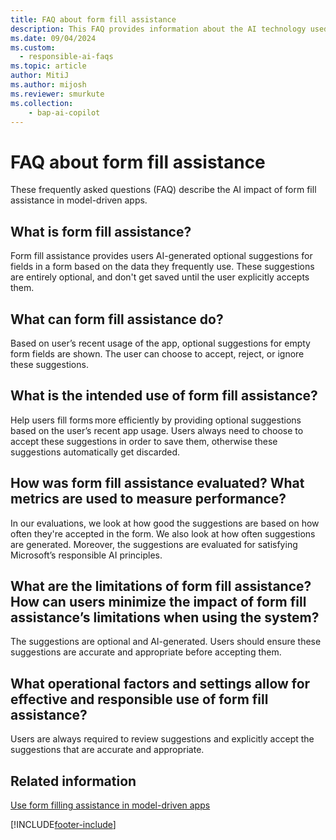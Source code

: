 ```yaml
---
title: FAQ about form fill assistance
description: This FAQ provides information about the AI technology used in the form fill assistance feature with key considerations and details about how AI is used, how it was tested and evaluated, and any specific limitations.
ms.date: 09/04/2024
ms.custom: 
  - responsible-ai-faqs
ms.topic: article
author: MitiJ
ms.author: mijosh 
ms.reviewer: smurkute
ms.collection: 
    - bap-ai-copilot 
---
```


# FAQ about form fill assistance

These frequently asked questions (FAQ) describe the AI impact of form fill assistance in model-driven apps.

## What is form fill assistance?  

Form fill assistance provides users AI-generated optional suggestions for fields in a form based on the data they frequently use. These suggestions are entirely optional, and don't get saved until the user explicitly accepts them. 

## What can form fill assistance do?   

Based on user’s recent usage of the app, optional suggestions for empty form fields are shown. The user can choose to accept, reject, or ignore these suggestions. 

## What is the intended use of form fill assistance?

Help users fill forms more efficiently by providing optional suggestions based on the user’s recent app usage. Users always need to choose to accept these suggestions in order to save them, otherwise these suggestions automatically get discarded. 

## How was form fill assistance evaluated? What metrics are used to measure performance?  

In our evaluations, we look at how good the suggestions are based on how often they're accepted in the form. We also look at how often suggestions are generated. Moreover, the suggestions are evaluated for satisfying Microsoft’s responsible AI principles. 

## What are the limitations of form fill assistance? How can users minimize the impact of form fill assistance’s limitations when using the system?  

The suggestions are optional and AI-generated. Users should ensure these suggestions are accurate and appropriate before accepting them. 

## What operational factors and settings allow for effective and responsible use of form fill assistance?  

Users are always required to review suggestions and explicitly accept the suggestions that are accurate and appropriate. 

## Related information

[Use form filling assistance in model-driven apps](../../user/form-filling-assistance.md)
 
[!INCLUDE[footer-include](../../includes/footer-banner.md)]
